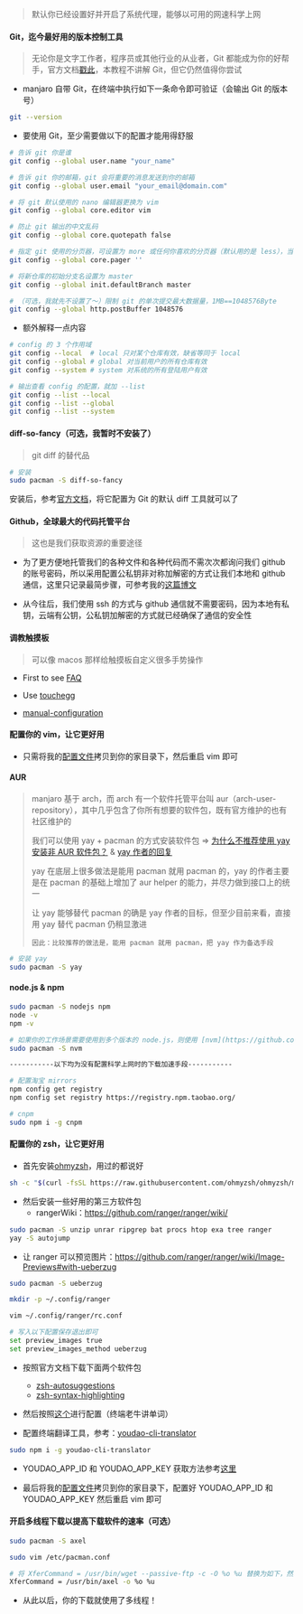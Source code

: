 > 默认你已经设置好并开启了系统代理，能够以可用的网速科学上网

<!-- more -->

#### Git，迄今最好用的版本控制工具

> 无论你是文字工作者，程序员或其他行业的从业者，Git 都能成为你的好帮手，官方文档[戳此](https://git-scm.com/)，本教程不讲解 Git，但它仍然值得你尝试

- manjaro 自带 Git，在终端中执行如下一条命令即可验证（会输出 Git 的版本号）

```bash
git --version
```

- 要使用 Git，至少需要做以下的配置才能用得舒服

```bash
# 告诉 git 你是谁
git config --global user.name "your_name"

# 告诉 git 你的邮箱，git 会将重要的消息发送到你的邮箱
git config --global user.email "your_email@domain.com"

# 将 git 默认使用的 nano 编辑器更换为 vim
git config --global core.editor vim

# 防止 git 输出的中文乱码
git config --global core.quotepath false

# 指定 git 使用的分页器，可设置为 more 或任何你喜欢的分页器（默认用的是 less），当然你也可以什么都不用，比如像下面这样设置为空字符串
git config --global core.pager ''

# 将新仓库的初始分支名设置为 master
git config --global init.defaultBranch master

# （可选，我就先不设置了～）限制 git 的单次提交最大数据量，1MB==1048576Byte
git config --global http.postBuffer 1048576
```

- 额外解释一点内容

```bash
# config 的 3 个作用域
git config --local  # local 只对某个仓库有效，缺省等同于 local
git config --global # global 对当前用户的所有仓库有效
git config --system # system 对系统的所有登陆用户有效

# 输出查看 config 的配置，就加 --list
git config --list --local
git config --list --global
git config --list --system
```

#### diff-so-fancy（可选，我暂时不安装了）

> git diff 的替代品

```sh
# 安装
sudo pacman -S diff-so-fancy
```

安装后，参考[官方文档](https://github.com/so-fancy/diff-so-fancy)，将它配置为 Git 的默认 diff 工具就可以了

#### Github，全球最大的代码托管平台

> 这也是我们获取资源的重要途径

- 为了更方便地托管我们的各种文件和各种代码而不需次次都询问我们 github 的账号密码，所以采用配置公私钥非对称加解密的方式让我们本地和 github 通信，这里只记录最简步骤，可参考我的[这篇博文](https://liupj.top/2021/09/28/practise/git-ssh/)

- 从今往后，我们使用 ssh 的方式与 github 通信就不需要密码，因为本地有私钥，云端有公钥，公私钥加解密的方式就已经确保了通信的安全性

#### 调教触摸板

> 可以像 macos 那样给触摸板自定义很多手势操作

- First to see [FAQ](https://github.com/JoseExposito/touchegg#faq)

- Use [touchegg](https://github.com/JoseExposito/touchegg)

- [manual-configuration](https://github.com/JoseExposito/touchegg#manual-configuration)

#### 配置你的 vim，让它更好用

- 只需将我的[配置文件](https://github.com/Brannua/dot_files/blob/master/.vimrc)拷贝到你的家目录下，然后重启 vim 即可

#### AUR

> manjaro 基于 arch，而 arch 有一个软件托管平台叫 aur（arch-user-repository），其中几乎包含了你所有想要的软件包，既有官方维护的也有社区维护的
> 
> 我们可以使用 yay + pacman 的方式安装软件包 => [为什么不推荐使用 yay 安装非 AUR 软件包？](https://www.bilibili.com/read/cv11518630/) & [yay 作者的回复](https://github.com/Jguer/yay/issues/1601)
>
> yay 在底层上很多做法是能用 pacman 就用 pacman 的，yay 的作者主要是在 pacman 的基础上增加了 aur helper 的能力，并尽力做到接口上的统一
>
> 让 yay 能够替代 pacman 的确是 yay 作者的目标，但至少目前来看，直接用 yay 替代 pacman 仍稍显激进
>
> `因此：比较推荐的做法是，能用 pacman 就用 pacman，把 yay 作为备选手段`

```bash
# 安装 yay
sudo pacman -S yay
```

#### node.js & npm

```bash
sudo pacman -S nodejs npm
node -v
npm -v

# 如果你的工作场景需要使用到多个版本的 node.js，则使用 [nvm](https://github.com/nvm-sh/nvm) 管理 node.js 的版本
sudo pacman -S nvm

-----------以下均为没有配置科学上网时的下载加速手段-----------

# 配置淘宝 mirrors
npm config get registry
npm config set registry https://registry.npm.taobao.org/

# cnpm
sudo npm i -g cnpm
```

#### 配置你的 zsh，让它更好用

- 首先安装[ohmyzsh](https://ohmyz.sh/)，用过的都说好

```bash
sh -c "$(curl -fsSL https://raw.githubusercontent.com/ohmyzsh/ohmyzsh/master/tools/install.sh)"
```

- 然后安装一些好用的第三方软件包
  - rangerWiki：https://github.com/ranger/ranger/wiki/

```bash
sudo pacman -S unzip unrar ripgrep bat procs htop exa tree ranger
yay -S autojump
```

- 让 ranger 可以预览图片：https://github.com/ranger/ranger/wiki/Image-Previews#with-ueberzug

```bash
sudo pacman -S ueberzug

mkdir -p ~/.config/ranger

vim ~/.config/ranger/rc.conf

# 写入以下配置保存退出即可
set preview_images true
set preview_images_method ueberzug
```

- 按照官方文档下载下面两个软件包
  - [zsh-autosuggestions](https://github.com/zsh-users/zsh-autosuggestions/blob/master/INSTALL.md#oh-my-zsh)
  - [zsh-syntax-highlighting](https://github.com/zsh-users/zsh-syntax-highlighting/blob/master/INSTALL.md#oh-my-zsh)
- 然后按照[这个](https://github.com/Brannua/cowsay_words/blob/master/README.md)进行配置（终端老牛讲单词）


- 配置终端翻译工具，参考：[youdao-cli-translator](https://github.com/tsq/youdao-cli-translator#%E5%AE%89%E8%A3%85)

```bash
sudo npm i -g youdao-cli-translator
```

- YOUDAO_APP_ID 和 YOUDAO_APP_KEY 获取方法参考[这里](https://github.com/tsq/youdao-cli-translator#%E5%9C%A8%E6%9C%89%E9%81%93%E6%99%BA%E4%BA%91%E4%B8%8A%E6%96%B0%E5%BB%BA%E4%B8%80%E4%B8%AA%E5%BA%94%E7%94%A8)

- 最后将我的[配置文件](https://github.com/Brannua/dot_files/blob/master/.zshrc)拷贝到你的家目录下，配置好 YOUDAO_APP_ID 和 YOUDAO_APP_KEY 然后重启 vim 即可

#### 开启多线程下载以提高下载软件的速率（可选）

```bash
sudo pacman -S axel

sudo vim /etc/pacman.conf

# 将 XferCommand = /usr/bin/wget --passive-ftp -c -O %o %u 替换为如下，然后保存退出
XferCommand = /usr/bin/axel -o %o %u
```

- 从此以后，你的下载就使用了多线程！
